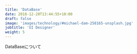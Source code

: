 ```yaml
---
title: 'DataBase'
date: 2018-12-20T13:44:55+10:00
draft: false
image: 'images/technology/#michael-dam-258165-unsplash.jpg'
jobtitle: 'UI Designer'
weight: 5
---
```


DataBaseについて
